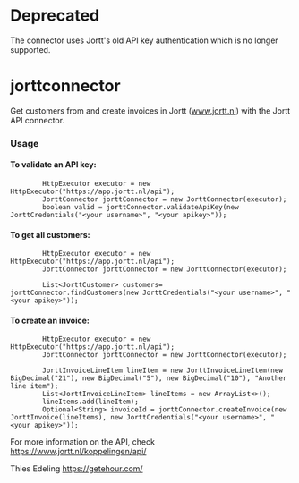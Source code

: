 # Deprecated

The connector uses Jortt's old API key authentication which is no longer supported.

# jorttconnector

Get customers from and create invoices in Jortt (www.jortt.nl) with the Jortt API connector.

### Usage

#### To validate an API key:
```        
        HttpExecutor executor = new HttpExecutor("https://app.jortt.nl/api");
        JorttConnector jorttConnector = new JorttConnector(executor);
        boolean valid = jorttConnector.validateApiKey(new JorttCredentials("<your username>", "<your apikey>"));
```

#### To get all customers:
```        
        HttpExecutor executor = new HttpExecutor("https://app.jortt.nl/api");
        JorttConnector jorttConnector = new JorttConnector(executor);

        List<JorttCustomer> customers= jorttConnector.findCustomers(new JorttCredentials("<your username>", "<your apikey>"));
```

#### To create an invoice:

```        
        HttpExecutor executor = new HttpExecutor("https://app.jortt.nl/api");
        JorttConnector jorttConnector = new JorttConnector(executor);

        JorttInvoiceLineItem lineItem = new JorttInvoiceLineItem(new BigDecimal("21"), new BigDecimal("5"), new BigDecimal("10"), "Another line item");
        List<JorttInvoiceLineItem> lineItems = new ArrayList<>();
        lineItems.add(lineItem);
        Optional<String> invoiceId = jorttConnector.createInvoice(new JorttInvoice(lineItems), new JorttCredentials("<your username>", "<your apikey>"));
```

For more information on the API, check https://www.jortt.nl/koppelingen/api/

Thies Edeling
https://getehour.com/
